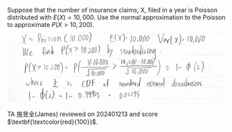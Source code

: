 Suppose that the number of insurance claims, X, filed in a year is Poisson
distributed with $E(X) = 10,000$. Use the normal approximation to the Poisson
to approximate $P(X > 10,200)$.
![image](09_Fraank/Q1.JPG)

TA 施昱全(James) reviewed on 202401213 and score $\textbf{\textcolor{red}{100}}$. 
